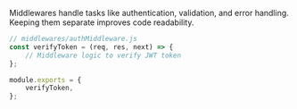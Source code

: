 Middlewares handle tasks like authentication, validation, and error handling. Keeping them separate improves code readability.

```javascript
// middlewares/authMiddleware.js
const verifyToken = (req, res, next) => {
    // Middleware logic to verify JWT token
};

module.exports = {
    verifyToken,
};
```

